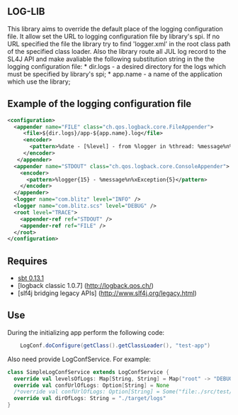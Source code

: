 LOG-LIB
----------------------
This library aims to override the default place of the logging configuration file.
It allow set the URL to logging configuration file by library's spi.
If no URL specified the file the library try to find 'logger.xml' in the root class path of the specified class loader.
Also the library route all JUL log record to the SL4J API and make avaliable the following substitution string in the
the logging configuration file:
    * dir.logs - a desired directory for the logs which must be specified by library's spi;
    * app.name - a name of the application which use the library;

Example of the logging configuration file
----------------------------
```xml
<configuration>
  <appender name="FILE" class="ch.qos.logback.core.FileAppender">
     <file>${dir.logs}/app-${app.name}.log</file>
     <encoder>
       <pattern>%date - [%level] - from %logger in %thread: %message%n%xException</pattern>
     </encoder>
   </appender>
  <appender name="STDOUT" class="ch.qos.logback.core.ConsoleAppender">
    <encoder>
      <pattern>%logger{15} - %message%n%xException{5}</pattern>
    </encoder>
  </appender>
  <logger name="com.blitz" level="INFO" />
  <logger name="com.blitz.scs" level="DEBUG" />
  <root level="TRACE">
    <appender-ref ref="STDOUT" />
    <appender-ref ref="FILE" />
  </root>
</configuration>
```

Requires
---------------
* [sbt 0.13.1](http://www.scala-sbt.org/)
* [logback classic 1.0.7] (http://logback.qos.ch/)
* [slf4j bridging legacy APIs] (http://www.slf4j.org/legacy.html)

Use
---------------
During the initializing app perform the following code:
``` java
    LogConf.doConfigure(getClass().getClassLoader(), "test-app")
```
Also need provide LogConfService. For example:
``` scala
class SimpleLogConfService extends LogConfService {
  override val levelsOfLogs: Map[String, String] = Map("root" -> "DEBUG", "com.blitz.scs" -> "TRACE")
  override val confUrlOfLogs: Option[String] = None
  /*override val confUrlOfLogs: Option[String] = Some("file:./src/test/logs/logger.xml")*/
  override val dirOfLogs: String = "./target/logs"
}
```
